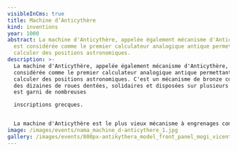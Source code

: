 ```yaml
---
visibleInCms: true
title: Machine d’Anticythère
kind: inventions
year: 1000
abstract: La machine d'Anticythère, appelée également mécanisme d'Anticythère,
  est considérée comme le premier calculateur analogique antique permettant de
  calculer des positions astronomiques.
description: >-
  La machine d'Anticythère, appelée également mécanisme d'Anticythère, est
  considérée comme le premier calculateur analogique antique permettant de
  calculer des positions astronomiques. C'est un mécanisme de bronze comprenant
  des dizaines de roues dentées, solidaires et disposées sur plusieurs plans. Il
  est garni de nombreuses

  inscriptions grecques. 


  La machine d'Anticythère est le plus vieux mécanisme à engrenages connu. Il est désormais certain qu'il s'agissait d'un calculateur analogique qui décrivait les mouvements solaire, lunaire et des planètes visibles à l’oeil nu, sans que l'on puisse à proprement parler d'horloge astronomique car le mécanisme était actionné par une manivelle. Elle servait également à prévoir les éclipses.
image: /images/events/nama_machine_d-anticythere_1.jpg
gallery: /images/events/800px-antikythera_model_front_panel_mogi_vicentini_2007.jpg
---
```

